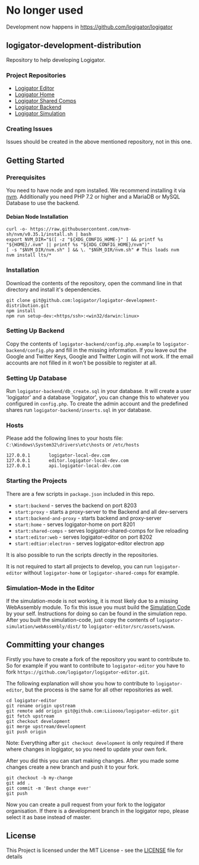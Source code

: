 # No longer used
Development now happens in https://github.com/logigator/logigator

## logigator-development-distribution

Repository to help developing Logigator.

### Project Repositories
- [Logigator Editor](https://github.com/logigator/logigator-editor)
- [Logigator Home](https://github.com/logigator/logigator-home)
- [Logigator Shared Comps](https://github.com/logigator/logigator-shared-comps)
- [Logigator Backend](https://github.com/logigator/logigator-backend)
- [Logigator Simulation](https://github.com/logigator/logigator-simulation)

### Creating Issues
Issues should be created in the above mentioned repository, not in this one.

## Getting Started
### Prerequisites
You need to have node and npm installed. We recommend installing it via [nvm](https://github.com/nvm-sh/nvm).
Additionally you need PHP 7.2 or higher and a MariaDB or MySQL Database to use the backend.

#### Debian Node Installation
```shell script
curl -o- https://raw.githubusercontent.com/nvm-sh/nvm/v0.35.1/install.sh | bash
export NVM_DIR="$([ -z "${XDG_CONFIG_HOME-}" ] && printf %s "${HOME}/.nvm" || printf %s "${XDG_CONFIG_HOME}/nvm")"
[ -s "$NVM_DIR/nvm.sh" ] && \. "$NVM_DIR/nvm.sh" # This loads nvm
nvm install lts/*
```

### Installation
Download the contents of the repository, open the command line in that directory and install it's dependencies.
```
git clone git@github.com:logigator/logigator-development-distribution.git 
npm install
npm run setup-dev:<https/ssh>:<win32/darwin:linux>
```

### Setting Up Backend
Copy the contents of `logigator-backend/config.php.example` to `logigator-backend/config.php` and fill in the missing information. 
If you leave out the Google and Twitter Keys, Google and Twitter Login will not work. If the email accounts are not filled in it won't be possible to register at all. 

### Setting Up Database
Run `logigator-backend/db_create.sql` in your database. It will create a user 'logigator' and a database 'logigator', you can change this to whatever you configured in `config.php`.
To create the admin account and the  predefined shares run `logigator-backend/inserts.sql` in yor database.

### Hosts
Please add the following lines to your hosts file: <br>
`C:\Windows\System32\drivers\etc\hosts` or `/etc/hosts`
```
127.0.0.1		logigator-local-dev.com
127.0.0.1		editor.logigator-local-dev.com
127.0.0.1		api.logigator-local-dev.com
```

### Starting the Projects
There are a few scripts in `package.json` included in this repo.

- `start:backend` - serves the backend on port 8203
- `start:proxy` - starts a proxy-server to the Backend and all dev-servers
- `start:backend-and-proxy` - starts backend and proxy-server
- `start:home` - serves logigator-home on port 8201 
- `start:shared-comps` - serves logigator-shared-comps for live reloading
- `start:editor:web` - serves logigator-editor on port 8202
- `start:edtior:electron` - serves logigator-editor electron app

It is also possible to run the scripts directly in the repositories.

It is not required to start all projects to develop, you can run `logigator-editor` without `logigator-home` or `logigator-shared-comps` for example.

### Simulation-Mode in the Editor
If the simulation-mode is not working, it is most likely due to a missing WebAssembly module. 
To fix this issue you must build the [Simulation Code](https://github.com/logigator/logigator-simulation) by your self. 
Instructions for doing so can be found in the simulation repo. 
After you built the simulation-code, just copy the contents of `logigator-simulation/webAssembly/dist/` to `logigator-editor/src/assets/wasm`.

## Committing your changes

Firstly you have to create a fork of the repository you want to contribute to. So for example if you want to contribute to `logigator-editor` you have to fork `https://github.com/logigator/logigator-editor.git`.

The following explanation will show you how to contribute to `logigator-editor`, but the process is the same for all other repositories as well.

```shell script
cd logigator-editor
git rename origin upstream
git remote add origin git@github.com:Liioooo/logigator-editor.git
git fetch upstream
git checkout development
git merge upstream/development
git push origin
```
Note: Everything after `git checkout development` is only required if there where changes in logigator, so you need to update your own fork.

After you did this you can start making changes. After you made some changes create a new branch and push it to your fork.

```shell script
git checkout -b my-change
git add .
git commit -m 'Best change ever'
git push
```

Now you can create a pull request from your fork to the logigator organisation. If there is a development branch in the logigator repo, please select it as base instead of master.

## License
This Project is licensed under the MIT License - see the [LICENSE](LICENSE) file for details
